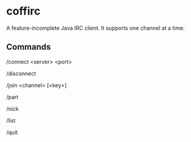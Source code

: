 # coffirc
A feature-incomplete Java IRC client. It supports one channel at a time.


## Commands

/connect \<server\> \<port\>

/disconnect

/join \<channel\> [\<key\>]

/part

/nick

/list

/quit
